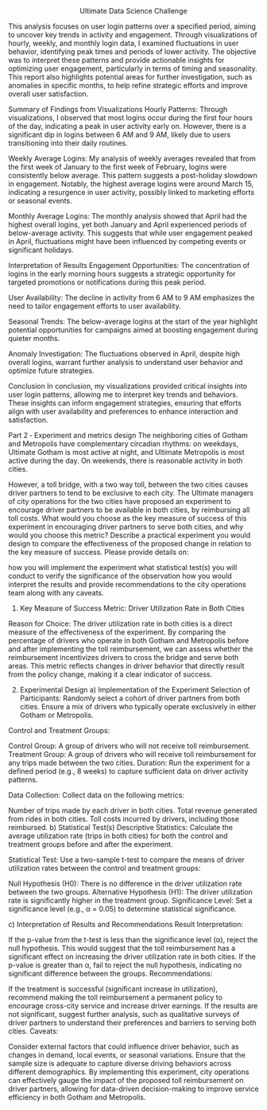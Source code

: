 <center> Ultimate Data Science Challenge </center>

This analysis focuses on user login patterns over a specified period, aiming to uncover key trends in activity and engagement. Through visualizations of hourly, weekly, and monthly login data, I examined fluctuations in user behavior, identifying peak times and periods of lower activity. The objective was to interpret these patterns and provide actionable insights for optimizing user engagement, particularly in terms of timing and seasonality. This report also highlights potential areas for further investigation, such as anomalies in specific months, to help refine strategic efforts and improve overall user satisfaction.




Summary of Findings from Visualizations
Hourly Patterns: Through visualizations, I observed that most logins occur during the first four hours of the day, indicating a peak in user activity early on. However, there is a significant dip in logins between 6 AM and 9 AM, likely due to users transitioning into their daily routines.

Weekly Average Logins: My analysis of weekly averages revealed that from the first week of January to the first week of February, logins were consistently below average. This pattern suggests a post-holiday slowdown in engagement. Notably, the highest average logins were around March 15, indicating a resurgence in user activity, possibly linked to marketing efforts or seasonal events.

Monthly Average Logins: The monthly analysis showed that April had the highest overall logins, yet both January and April experienced periods of below-average activity. This suggests that while user engagement peaked in April, fluctuations might have been influenced by competing events or significant holidays.

Interpretation of Results
Engagement Opportunities: The concentration of logins in the early morning hours suggests a strategic opportunity for targeted promotions or notifications during this peak period.

User Availability: The decline in activity from 6 AM to 9 AM emphasizes the need to tailor engagement efforts to user availability.

Seasonal Trends: The below-average logins at the start of the year highlight potential opportunities for campaigns aimed at boosting engagement during quieter months.

Anomaly Investigation: The fluctuations observed in April, despite high overall logins, warrant further analysis to understand user behavior and optimize future strategies.

Conclusion
In conclusion, my visualizations provided critical insights into user login patterns, allowing me to interpret key trends and behaviors. These insights can inform engagement strategies, ensuring that efforts align with user availability and preferences to enhance interaction and satisfaction.


Part 2 ‑ Experiment and metrics design
The neighboring cities of Gotham and Metropolis have complementary circadian rhythms: on weekdays, Ultimate Gotham is most active at night, and Ultimate Metropolis is most active during the day. On weekends, there is reasonable activity in both cities.

However, a toll bridge, with a two way toll, between the two cities causes driver partners to tend to be exclusive to each city. The Ultimate managers of city operations for the two cities have proposed an experiment to encourage driver partners to be available in both cities, by reimbursing all toll costs. What would you choose as the key measure of success of this experiment in encouraging driver partners to serve both cities, and why would you choose this metric? Describe a practical experiment you would design to compare the effectiveness of the proposed change in relation to the key measure of success. Please provide details on:

how you will implement the experiment
what statistical test(s) you will conduct to verify the significance of the observation
how you would interpret the results and provide recommendations to the city operations team along with any caveats.

1. Key Measure of Success
Metric: Driver Utilization Rate in Both Cities

Reason for Choice: The driver utilization rate in both cities is a direct measure of the effectiveness of the experiment. By comparing the percentage of drivers who operate in both Gotham and Metropolis before and after implementing the toll reimbursement, we can assess whether the reimbursement incentivizes drivers to cross the bridge and serve both areas. This metric reflects changes in driver behavior that directly result from the policy change, making it a clear indicator of success.

2. Experimental Design
a) Implementation of the Experiment
Selection of Participants: Randomly select a cohort of driver partners from both cities. Ensure a mix of drivers who typically operate exclusively in either Gotham or Metropolis.

Control and Treatment Groups:

Control Group: A group of drivers who will not receive toll reimbursement.
Treatment Group: A group of drivers who will receive toll reimbursement for any trips made between the two cities.
Duration: Run the experiment for a defined period (e.g., 8 weeks) to capture sufficient data on driver activity patterns.

Data Collection: Collect data on the following metrics:

Number of trips made by each driver in both cities.
Total revenue generated from rides in both cities.
Toll costs incurred by drivers, including those reimbursed.
b) Statistical Test(s)
Descriptive Statistics: Calculate the average utilization rate (trips in both cities) for both the control and treatment groups before and after the experiment.

Statistical Test: Use a two-sample t-test to compare the means of driver utilization rates between the control and treatment groups:

Null Hypothesis (H0): There is no difference in the driver utilization rate between the two groups.
Alternative Hypothesis (H1): The driver utilization rate is significantly higher in the treatment group.
Significance Level: Set a significance level (e.g., α = 0.05) to determine statistical significance.

c) Interpretation of Results and Recommendations
Result Interpretation:

If the p-value from the t-test is less than the significance level (α), reject the null hypothesis. This would suggest that the toll reimbursement has a significant effect on increasing the driver utilization rate in both cities.
If the p-value is greater than α, fail to reject the null hypothesis, indicating no significant difference between the groups.
Recommendations:

If the treatment is successful (significant increase in utilization), recommend making the toll reimbursement a permanent policy to encourage cross-city service and increase driver earnings.
If the results are not significant, suggest further analysis, such as qualitative surveys of driver partners to understand their preferences and barriers to serving both cities.
Caveats:

Consider external factors that could influence driver behavior, such as changes in demand, local events, or seasonal variations.
Ensure that the sample size is adequate to capture diverse driving behaviors across different demographics.
By implementing this experiment, city operations can effectively gauge the impact of the proposed toll reimbursement on driver partners, allowing for data-driven decision-making to improve service efficiency in both Gotham and Metropolis.
